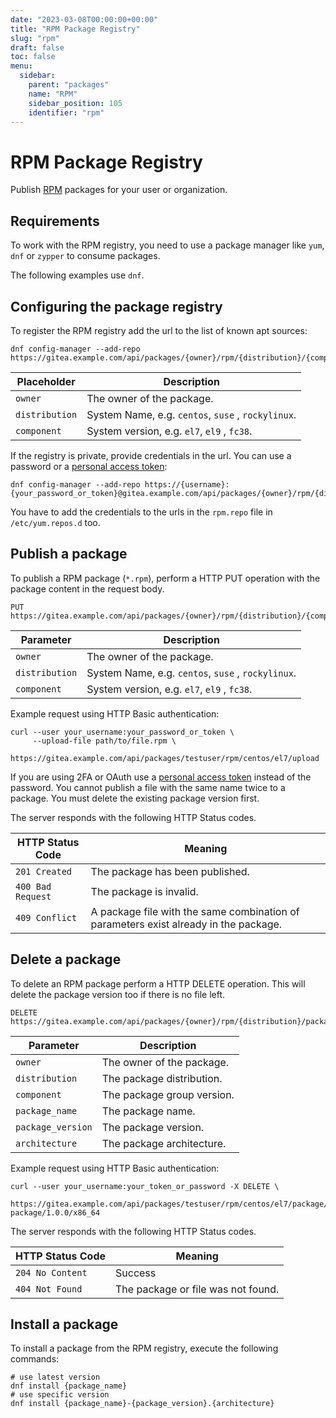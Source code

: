 ```yaml
---
date: "2023-03-08T00:00:00+00:00"
title: "RPM Package Registry"
slug: "rpm"
draft: false
toc: false
menu:
  sidebar:
    parent: "packages"
    name: "RPM"
    sidebar_position: 105
    identifier: "rpm"
---
```


# RPM Package Registry

Publish [RPM](https://rpm.org/) packages for your user or organization.

## Requirements

To work with the RPM registry, you need to use a package manager like `yum`, `dnf` or `zypper` to consume packages.

The following examples use `dnf`.

## Configuring the package registry

To register the RPM registry add the url to the list of known apt sources:

```shell
dnf config-manager --add-repo https://gitea.example.com/api/packages/{owner}/rpm/{distribution}/{component}.repo
```

| Placeholder | Description                                        |
| ----------- |----------------------------------------------------|
| `owner`     | The owner of the package.                          |
| `distribution` | System Name, e.g. `centos`, `suse` , `rockylinux`. |
| `component` | System version, e.g. `el7`, `el9` , `fc38`.        |

If the registry is private, provide credentials in the url. You can use a password or a [personal access token](development/api-usage.md#authentication):

```shell
dnf config-manager --add-repo https://{username}:{your_password_or_token}@gitea.example.com/api/packages/{owner}/rpm/{distribution}/{component}.repo
```

You have to add the credentials to the urls in the `rpm.repo` file in `/etc/yum.repos.d` too.

## Publish a package

To publish a RPM package (`*.rpm`), perform a HTTP PUT operation with the package content in the request body.

```
PUT https://gitea.example.com/api/packages/{owner}/rpm/{distribution}/{component}/upload
```

| Parameter | Description |
| --------- | ----------- |
| `owner`   | The owner of the package. |
| `distribution` | System Name, e.g. `centos`, `suse` , `rockylinux`. |
| `component` | System version, e.g. `el7`, `el9` , `fc38`.        |

Example request using HTTP Basic authentication:

```shell
curl --user your_username:your_password_or_token \
     --upload-file path/to/file.rpm \
     https://gitea.example.com/api/packages/testuser/rpm/centos/el7/upload
```

If you are using 2FA or OAuth use a [personal access token](development/api-usage.md#authentication) instead of the password.
You cannot publish a file with the same name twice to a package. You must delete the existing package version first.

The server responds with the following HTTP Status codes.

| HTTP Status Code  | Meaning |
| ----------------- | ------- |
| `201 Created`     | The package has been published. |
| `400 Bad Request` | The package is invalid. |
| `409 Conflict`    | A package file with the same combination of parameters exist already in the package. |

## Delete a package

To delete an RPM package perform a HTTP DELETE operation. This will delete the package version too if there is no file left.

```
DELETE https://gitea.example.com/api/packages/{owner}/rpm/{distribution}/package/{package_name}/{package_version}/{architecture}
```

| Parameter         | Description                |
|-------------------|----------------------------|
| `owner`           | The owner of the package.  |
| `distribution`    | The package distribution.  |
| `component`       | The package group version. |
| `package_name`    | The package name.          |
| `package_version` | The package version.       |
| `architecture`    | The package architecture.  |

Example request using HTTP Basic authentication:

```shell
curl --user your_username:your_token_or_password -X DELETE \
     https://gitea.example.com/api/packages/testuser/rpm/centos/el7/package/test-package/1.0.0/x86_64
```

The server responds with the following HTTP Status codes.

| HTTP Status Code  | Meaning |
| ----------------- | ------- |
| `204 No Content`  | Success |
| `404 Not Found`   | The package or file was not found. |

## Install a package

To install a package from the RPM registry, execute the following commands:

```shell
# use latest version
dnf install {package_name}
# use specific version
dnf install {package_name}-{package_version}.{architecture}
```
